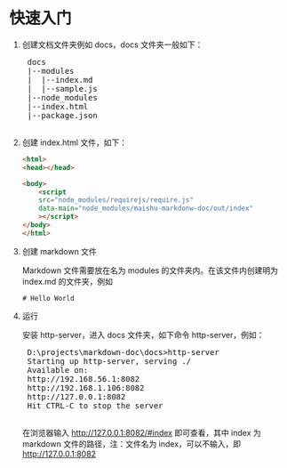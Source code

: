 # 快速入门


1. 创建文档文件夹例如 docs，docs 文件夹一般如下：

    <pre>
    docs
    |--modules
    |  |--index.md
    |  |--sample.js
    |--node_modules
    |--index.html
    |--package.json
    </pre>

1. 创建 index.html 文件，如下：


    ```html
    <html>
    <head></head>

    <body>
        <script
        src="node_modules/requirejs/require.js"
        data-main="node_modules/maishu-markdonw-doc/out/index"
        ></script>
    </body>
    </html>
    ```
1. 创建 markdown 文件
    
    Markdown 文件需要放在名为 modules 的文件夹内。在该文件内创建明为 index.md 的文件夹，例如

    ```
    # Hello World
    ```

1. 运行

    安装 http-server，进入 docs 文件夹，如下命令 http-server，例如：

    <pre>
    D:\projects\markdown-doc\docs>http-server
    Starting up http-server, serving ./
    Available on:
    http://192.168.56.1:8082
    http://192.168.1.106:8082
    http://127.0.0.1:8082
    Hit CTRL-C to stop the server
    </pre>

    在浏览器输入 http://127.0.0.1:8082/#index 即可查看，其中 index 为 markdown 文件的路径，注：文件名为 index，可以不输入，即 http://127.0.0.1:8082


